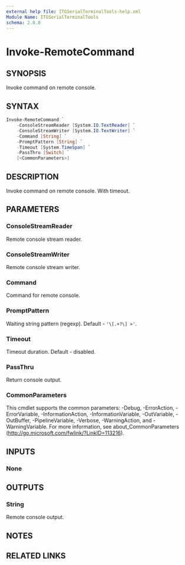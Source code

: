 ```yaml
---
external help file: ITGSerialTerminalTools-help.xml
Module Name: ITGSerialTerminalTools
schema: 2.0.0
---
```


# Invoke-RemoteCommand

## SYNOPSIS

Invoke command on remote console.

## SYNTAX

```powershell
Invoke-RemoteCommand `
    -ConsoleStreamReader [System.IO.TextReader] `
    -ConsoleStreamWriter [System.IO.TextWriter] `
    -Command [String] `
    -PromptPattern [String] `
    -Timeout [System.TimeSpan] `
    -PassThru [Switch] `
    [<CommonParameters>]
```

## DESCRIPTION

Invoke command on remote console.
With timeout.

## PARAMETERS

### ConsoleStreamReader

Remote console stream reader.

### ConsoleStreamWriter

Remote console stream writer.

### Command

Command for remote console.

### PromptPattern

Waiting string pattern (regexp). Default - `'\[.+?\] >'`.

### Timeout

Timeout duration. Default - disabled.

### PassThru

Return console output.

### CommonParameters

This cmdlet supports the common parameters: -Debug, -ErrorAction, -ErrorVariable,
-InformationAction, -InformationVariable, -OutVariable, -OutBuffer,
-PipelineVariable, -Verbose, -WarningAction, and -WarningVariable.
For more information, see about_CommonParameters (http://go.microsoft.com/fwlink/?LinkID=113216).

## INPUTS

### None

## OUTPUTS

### String

Remote console output.

## NOTES

## RELATED LINKS
